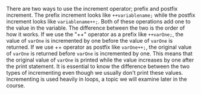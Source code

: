 There are two ways to use the increment operator; prefix and postfix increment. The prefix increment looks like `++variablename;` while the postfix increment looks like `variablename++;`. Both of these operations add one to the value in the variable. The difference between the two is the order of how it works. If we use the "++" operator as a prefix like `++varOne;`, the value of `varOne` is incremented by one before the value of `varOne` is returned. If we use ++ operator as postfix like `varOne++;`, the original value of `varOne` is returned before `varOne` is incremented by one. This means that the original value of `varOne` is printed while the value increases by one after the print statement. It is essential to know the difference between the two types of incrementing even though we usually don't print these values. Incrementing is used heavily in loops, a topic we will examine later in the course.

